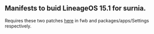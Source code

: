 ## Manifests to buid LineageOS 15.1 for surnia.

Requires these two patches [here](https://gist.github.com/Alberto97/dff42542ba9c3567b9b9097334fbee3c) in fwb and packages/apps/Settings respectively.
